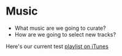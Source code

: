 # Music

- What music are we going to curate?
- How are we going to select new tracks?

Here's our current test [playlist on iTunes](https://itunes.apple.com/gb/playlist/rev/pl.u-76lEpCVD16g)
